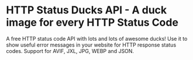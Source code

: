# HTTP Status Ducks API - A duck image for every HTTP Status Code   
A free HTTP status code API with lots and lots of awesome ducks! Use it to show useful error messages in your website for HTTP response status codes. Support for AVIF, JXL, JPG, WEBP and JSON.   
